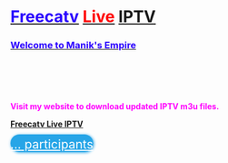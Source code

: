 <h1 style="text-align: left;"><a href="https://freecatv.blogspot.com/" target="_blank"><span style="color: #2b00fe;">Freecatv</span></a> <a href="https://freecatv.blogspot.com/" target="_blank"><span style="color: red;">Live</span></a> <span style="color: #2b00fe;"><span style="color: #2b00fe;"><a href="https://freecatv.blogspot.com/" target="_blank">IPTV</a></span> </span><span style="color: #2b00fe;"><b>&nbsp;</b></span></h1><h3 style="text-align: left;"><a href="https://freecatv.blogspot.com/" target="_blank"><span style="color: #2b00fe;"><b>Welcome to Manik's Empire</b></span></a> 

</h3><div class="separator" style="clear: both;"><a href="https://blogger.googleusercontent.com/img/b/R29vZ2xl/AVvXsEjXTtNMqLmK00hbI8gbwxT5qUdFBXhpyyO08Rq6F15WLwnYP-ZlqrDyEKuYF-R9U9U1_qhDsbUb5ovlSK2f58sE_nNs09yBujInMMwaJabB6vtEMA_NOkW36C_ABXmVDpbMo3QI_ECmE3sHE27ZZ9RzLT121irDNhw_9I8ZiDzt9jPtxsocuQVWAg/s1600/freecatv-live-iptv.jpg" style="display: block; padding: 1em 0px; text-align: center;"><img alt="" border="0" data-original-height="720" data-original-width="1280" src="https://blogger.googleusercontent.com/img/b/R29vZ2xl/AVvXsEjXTtNMqLmK00hbI8gbwxT5qUdFBXhpyyO08Rq6F15WLwnYP-ZlqrDyEKuYF-R9U9U1_qhDsbUb5ovlSK2f58sE_nNs09yBujInMMwaJabB6vtEMA_NOkW36C_ABXmVDpbMo3QI_ECmE3sHE27ZZ9RzLT121irDNhw_9I8ZiDzt9jPtxsocuQVWAg/s1600/freecatv-live-iptv.jpg" /></a></div><p>&nbsp;</p><p><span style="color: #783f04;"><b><span style="color: #ff00fe;">Visit my website to download updated IPTV m3u files.</span>&nbsp;</b></span></p><p><a href="https://freecatv.blogspot.com/" target="_blank"><b>Freecatv Live IPTV</b></a></p>





<script type="text/javascript">(function() {var script=document.createElement("script");script.type="text/javascript";script.async =true;script.src="//telegram.im/widget-button/index.php?id=@freecatv";document.getElementsByTagName("head")[0].appendChild(script);})();</script>
<a href="https://telegram.im/@freecatv" target="_blank" class="telegramim_button telegramim_shadow telegramim_pulse" style="font-size:26px;width:200px;background:#27A5E7;box-shadow:1px 1px 5px #27A5E7;color:#FFFFFF;border-radius:50px;" title=""><i></i><small><span class="telegramim_count" data-for="@freecatv">...</span> participants</small></a>


